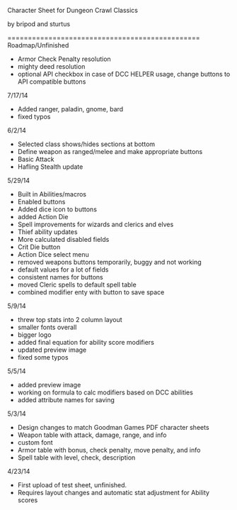 Character Sheet for Dungeon Crawl Classics

by bripod and sturtus

===============================================
Roadmap/Unfinished
- Armor Check Penalty resolution
- mighty deed resolution
- optional API checkbox in case of DCC HELPER usage, change buttons to API compatible buttons

7/17/14
- Added ranger, paladin, gnome, bard
- fixed typos

6/2/14
- Selected class shows/hides sections at bottom
- Define weapon as ranged/melee and make appropriate buttons
- Basic Attack
- Hafling Stealth update

5/29/14
- Built in Abilities/macros
- Enabled buttons
- Added dice icon to buttons
- added Action Die
- Spell improvements for wizards and clerics and elves
- Thief ability updates
- More calculated disabled fields
- Crit Die button
- Action Dice select menu
- removed weapons buttons temporarily, buggy and not working
- default values for a lot of fields
- consistent names for buttons
- moved Cleric spells to default spell table
- combined modifier enty with button to save space

5/9/14
- threw top stats into 2 column layout
- smaller fonts overall
- bigger logo
- added final equation for ability score modifiers
- updated preview image
- fixed some typos

5/5/14
- added preview image
- working on formula to calc modifiers based on DCC abilities
- added attribute names for saving


5/3/14
- Design changes to match Goodman Games PDF character sheets
- Weapon table with attack, damage, range, and info
- custom font
- Armor table with bonus, check penalty, move penalty, and info
- Spell table with level, check, description

4/23/14
- First upload of test sheet, unfinished.
- Requires layout changes and automatic stat adjustment for Ability scores

